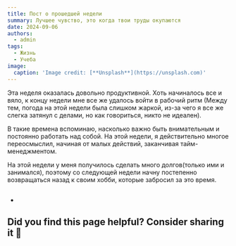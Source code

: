 ```yaml
---
title: Пост о прошедшей недели
summary: Лучшее чувство, это когда твои труды окупаются
date: 2024-09-06
authors:
  - admin
tags:
  - Жизнь
  - Учеба
image:
  caption: 'Image credit: [**Unsplash**](https://unsplash.com)'
---
```


Эта неделя оказалась довольно продуктивной. Хоть начиналось все и вяло, к концу недели мне все же удалось войти в рабочий ритм (Между тем, погода на этой недели была слишком жаркой, из-за чего я все же слегка затянул с делами, но как говориться, никто не идеален).

В такие времена вспоминаю, насколько важно быть внимательным и постоянно работать над собой. На этой недели, я действительно многое переосмыслил, начиная от малых действий, заканчивая тайм-менеджментом.

На этой недели у меня получилось сделать много долгов(только ими и занимался), поэтому со следующей недели начну постепенно возвращаться назад к своим хобби, которые забросил за это время.



## 
- 

## Did you find this page helpful? Consider sharing it 🙌
